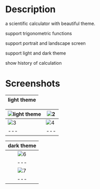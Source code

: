 # Description
a scientific calculator with beautiful theme. 

support trigonometric functions 

support portrait and landscape screen 

support light and dark theme 

show history of calculation 

# Screenshots

| light theme |
| :---: |   

| ![light theme](https://github.com/user-attachments/assets/cc1f556d-b866-4c3a-ad91-1f6cd3aa8fa8) | ![2](https://github.com/user-attachments/assets/8dfcaa60-11be-4b8f-9569-cc0947357a75)|
| --- |---  |
| ![3](https://github.com/user-attachments/assets/12488d7a-aa90-4f80-8870-8fd5e1a3917a) | ![4](https://github.com/user-attachments/assets/e5446549-6f2c-451b-8db5-afc243ab17f9)| 
| ---  |---   |

| dark theme |
| :---:  |  
| ![6](https://github.com/user-attachments/assets/70379958-3bb5-401c-904d-231c8de71b75) | ![8](https://github.com/user-attachments/assets/9b2506ea-1d4f-4090-bd11-39e027f1323b) |
| --- |---  |
| ![7](https://github.com/user-attachments/assets/7871d057-5077-44ca-909d-bcfe6c8626e6) |
|  --- |









